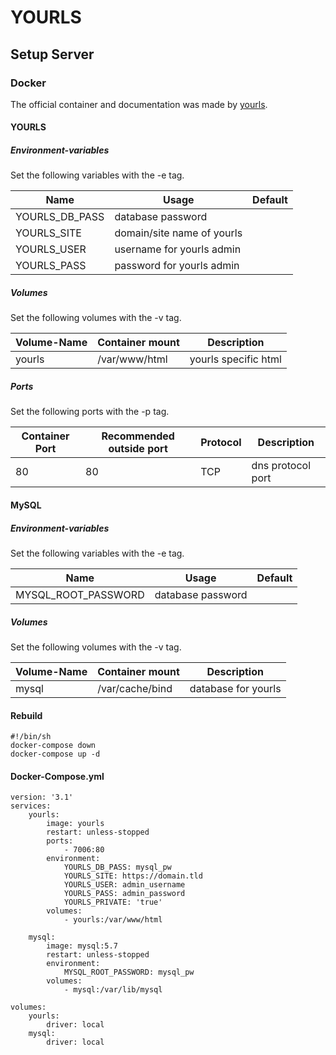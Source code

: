 # YOURLS

## Setup Server

### Docker

The official container and documentation was made by [yourls](https://hub.docker.com/_/yourls).

#### YOURLS

##### Environment-variables
Set the following variables with the -e tag.

| Name | Usage                                                | Default |
| ---- | ---------------------------------------------------- | ------- |
| YOURLS\_DB\_PASS | database password                        |         |
| YOURLS\_SITE | domain/site name of yourls                   |         |
| YOURLS\_USER | username for yourls admin                    |         |
| YOURLS\_PASS | password for yourls admin                    |         |

##### Volumes

Set the following volumes with the -v tag.

| Volume-Name      | Container mount | Description             |
| ---------------- | --------------- | ----------------------- |
| yourls           | /var/www/html   | yourls specific html    |

##### Ports

Set the following ports with the -p tag.

| Container Port | Recommended outside port | Protocol | Description       |
| -------------- | ------------------------ | -------- | ----------------- |
| 80             | 80                       | TCP      | dns protocol port |

#### MySQL

##### Environment-variables
Set the following variables with the -e tag.

| Name | Usage                                                | Default |
| ---- | ---------------------------------------------------- | ------- |
| MYSQL\_ROOT\_PASSWORD | database password                   |         |

##### Volumes

Set the following volumes with the -v tag.

| Volume-Name      | Container mount | Description             |
| ---------------- | --------------- | ----------------------- |
| mysql            | /var/cache/bind | database for yourls     |

#### Rebuild

```
#!/bin/sh
docker-compose down
docker-compose up -d
```

#### Docker-Compose.yml

```
version: '3.1'
services:
    yourls:
        image: yourls
        restart: unless-stopped
        ports:
            - 7006:80
        environment:
            YOURLS_DB_PASS: mysql_pw
            YOURLS_SITE: https://domain.tld
            YOURLS_USER: admin_username
            YOURLS_PASS: admin_password
            YOURLS_PRIVATE: 'true'
        volumes:
            - yourls:/var/www/html

    mysql:
        image: mysql:5.7
        restart: unless-stopped
        environment:
            MYSQL_ROOT_PASSWORD: mysql_pw
        volumes:
            - mysql:/var/lib/mysql

volumes:
    yourls:
        driver: local
    mysql:
        driver: local
```
